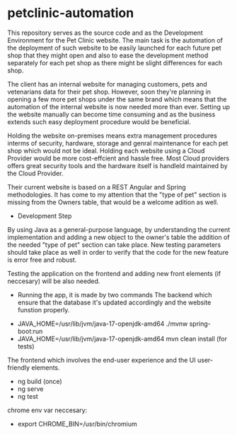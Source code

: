# petclinic-automation

This repository serves as the source code and as the Development Environment for the Pet Clinic website. The main task is the automation of the deployment of such website to be easily launched for each future pet shop that they might open and also to ease the development method separately for each pet shop as there might be slight differences for each shop.

The client has an internal website for managing customers, pets and vetenarians data for their pet shop. However, soon they're planning in opening a few more pet shops under the same brand which means that the automation of the internal website is now needed more than ever. Setting up the website manually can become time consuming and as the business extends such easy deployment procedure would be beneficial. 

Holding the website on-premises means extra management procedures interms of security, hardware, storage and genral maintenance for each pet shop which would not be ideal. Holding each website using a Cloud Provider would be more cost-effcient and hassle free. Most Cloud providers offers great security tools and the hardware itself is handleld maintained by the Cloud Provider.

Their current website is based on a REST Angular and Spring methodologies. It has come to my attention that the "type of pet" section is missing from the Owners table, that would be a welcome adition as well.

* Development Step

By using Java as a general-purpose language, by understanding the current implementation and adding a new object to the owner's table the addition of the needed "type of pet" section can take place. New testing parameters should take place as well in order to verify that the code for the new feature is error free and robust.

Testing the application on the frontend and adding new front elements (if neccesary) will be also needed.

* Running the app, it is made by two commands
The backend which ensure that the database it's updated accordingly and the website funstion properly.

- JAVA_HOME=/usr/lib/jvm/java-17-openjdk-amd64 ./mvnw spring-boot:run
- JAVA_HOME=/usr/lib/jvm/java-17-openjdk-amd64 mvn clean install (for tests)

The frontend which involves the end-user experience and the UI user-friendly elements.

- ng build (once)
- ng serve
- ng test 

chrome env var neccesary: 
- export CHROME_BIN=/usr/bin/chromium






